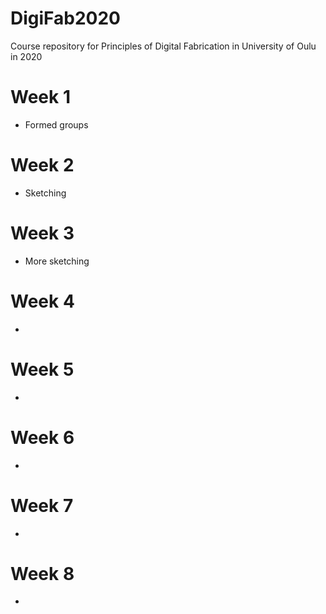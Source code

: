 # DigiFab2020
Course repository for Principles of Digital Fabrication in University of Oulu in 2020


# Week 1
 - Formed groups
 
 
# Week 2
- Sketching


# Week 3
- More sketching


# Week 4
-


# Week 5
-

# Week 6
-

# Week 7
-

# Week 8
-
